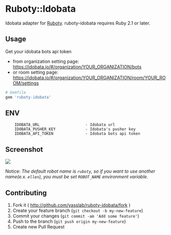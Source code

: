 # Ruboty::Idobata

Idobata adapter for [Ruboty](https://github.com/r7kamura/ruboty).
ruboty-idobata requires Ruby 2.1 or later.

## Usage
Get your idobata bots api token

- from organization setting page: https://idobata.io/#/organization/YOUR_ORGANIZATION/bots
- or room setting page: https://idobata.io/#/organization/YOUR_ORGANIZATION/room/YOUR_ROOM/settings

``` ruby
# Gemfile
gem 'ruboty-idobata'
```

## ENV

```
    IDOBATA_URL                    - Idobata url
    IDOBATA_PUSHER_KEY             - Idobata's pusher key
    IDOBATA_API_TOKEN              - Idobata bots api token
```

## Screenshot

![](https://raw.githubusercontent.com/yasslab/ruboty-idobata/master/images/screenshot.png)

Notice: _The default robot name is `ruboty`, so if you want to use another name(e.x. `ellen`), you must be set `ROBOT_NAME` environment variable._

## Contributing

1. Fork it ( http://github.com/yasslab/ruboty-idobata/fork )
2. Create your feature branch (`git checkout -b my-new-feature`)
3. Commit your changes (`git commit -am 'Add some feature'`)
4. Push to the branch (`git push origin my-new-feature`)
5. Create new Pull Request
